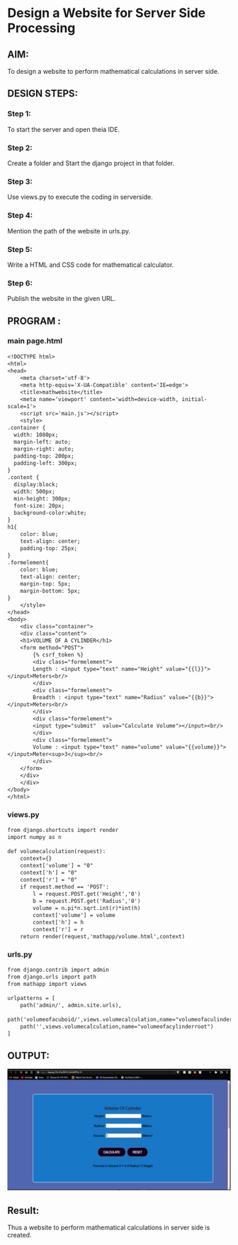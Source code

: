 # Design a Website for Server Side Processing

## AIM:
To design a website to perform mathematical calculations in server side.

## DESIGN STEPS:

### Step 1:
To start the server and open theia IDE.


### Step 2:
Create a folder and Start the django project in that folder.


### Step 3:
Use views.py to execute the coding in serverside.


### Step 4:
Mention the path of the website in urls.py.


### Step 5:
Write a HTML and CSS code for mathematical calculator.


### Step 6:

Publish the website in the given URL.

## PROGRAM :
### main page.html
~~~
<!DOCTYPE html>
<html>
<head>
    <meta charset='utf-8'>
    <meta http-equiv='X-UA-Compatible' content='IE=edge'>
    <title>mathwebsite</title>
    <meta name='viewport' content='width=device-width, initial-scale=1'>
    <script src='main.js'></script>
    <style>
.container {
  width: 1080px;
  margin-left: auto;
  margin-right: auto;
  padding-top: 200px;
  padding-left: 300px;
}
.content {
  display:block;
  width: 500px;
  min-height: 300px;
  font-size: 20px;
  background-color:white;
}
h1{
    color: blue;
    text-align: center;
    padding-top: 25px;
}
.formelement{
    color: blue;
    text-align: center;
    margin-top: 5px;
    margin-bottom: 5px;
}
    </style>
</head>
<body>
    <div class="container">
    <div class="content">
    <h1>VOLUME OF A CYLINDER</h1>
    <form method="POST">
        {% csrf_token %}
        <div class="formelement">
        Length : <input type="text" name="Height" value="{{l}}"></input>Meters<br/>
        </div>
        <div class="formelement">
        Breadth : <input type="text" name="Radius" value="{{b}}"></input>Meters<br/>
        </div>
        <div class="formelement">
        <input type="submit"  value="Calculate Volume"></input><br/>
        </div>
        <div class="formelement">
        Volume : <input type="text" name="volume" value="{{volume}}"></input>Meter<sup>3</sup><br/>
        </div>
    </form>
    </div>
    </div>
</body>
</html>
~~~
### views.py
~~~
from django.shortcuts import render
import numpy as n

def volumecalculation(request):
    context={}
    context['volume'] = "0"
    context['h'] = "0"
    context['r'] = "0"
    if request.method == 'POST':
        l = request.POST.get('Height','0')
        b = request.POST.get('Radius','0')
        volume = n.pi*n.sqrt.int(r)*int(h)
        context['volume'] = volume
        context['h'] = h
        context['r'] = r
    return render(request,'mathapp/volume.html',context)
~~~
### urls.py
~~~
from django.contrib import admin
from django.urls import path
from mathapp import views

urlpatterns = [
    path('admin/', admin.site.urls),
    path('volumeofacuboid/',views.volumecalculation,name="volumeofaculinder"),
    path('',views.volumecalculation,name="volumeofacylinderroot")
]
~~~

## OUTPUT:
![output](./1.jpg)


## Result:
Thus a website to perform mathematical calculations in server side is created.
